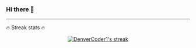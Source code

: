 ### Hi there 👋

<!--
**andrepintoo/andrepintoo** is a ✨ _special_ ✨ repository because its `README.md` (this file) appears on your GitHub profile.

Here are some ideas to get you started:

- 🔭 I’m currently working on ...
- 🌱 I’m currently learning ...
- 👯 I’m looking to collaborate on ...
- 🤔 I’m looking for help with ...
- 💬 Ask me about ...
- 📫 How to reach me: ...
- 😄 Pronouns: ...
- ⚡ Fun fact: ...
-->

<!-- GitHub Readme Streak Stats - https://github.com/DenverCoder1/github-readme-streak-stats -->
<hr>
🔥 Streak stats 🔥
<p align="center">
  <a href="https://github.com/DenverCoder1/github-readme-streak-stats">
    <img alt="DenverCoder1's streak" src="https://github-readme-streak-stats.herokuapp.com/?user=andrepintoo&theme=dark&ring=68d781&fire=ffffff&currStreakLabel=ffffff"/>
  </a>
</p>

<br/>



